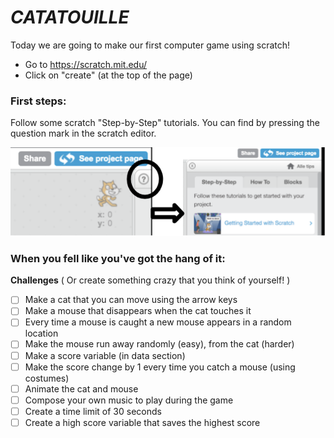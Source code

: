 # *CATATOUILLE*

Today we are going to make our first computer game using scratch!

* Go to https://scratch.mit.edu/
* Click on "create" (at the top of the page)

### First steps:

Follow some scratch "Step-by-Step" tutorials. You can find by pressing the question mark in the scratch editor.

![Tutorial](./images/scratch-to-tutorial.png)

### When you fell like you've got the hang of it:

**Challenges** ( Or create something crazy that you think of yourself! )

- [ ] Make a cat that you can move using the arrow keys
- [ ] Make a mouse that disappears when the cat touches it
- [ ] Every time a mouse is caught a new mouse appears in a random location
- [ ] Make the mouse run away randomly (easy), from the cat (harder)
- [ ] Make a score variable (in data section)
- [ ] Make the score change by 1 every time you catch a mouse (using costumes)
- [ ] Animate the cat and mouse
- [ ] Compose your own music to play during the game
- [ ] Create a time limit of 30 seconds
- [ ] Create a high score variable that saves the highest score
